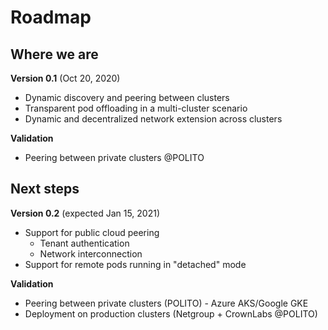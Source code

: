 # Roadmap

## Where we are

**Version 0.1** (Oct 20, 2020)
- Dynamic discovery and peering between clusters
- Transparent pod offloading in a multi-cluster scenario
- Dynamic and decentralized network extension across clusters

**Validation**
- Peering between private clusters @POLITO

## Next steps

**Version 0.2** (expected Jan 15, 2021)
- Support for public cloud peering
  - Tenant authentication
  - Network interconnection
- Support for remote pods running in "detached" mode

**Validation**
- Peering between private clusters (POLITO) - Azure AKS/Google GKE
- Deployment on production clusters (Netgroup + CrownLabs @POLITO)
